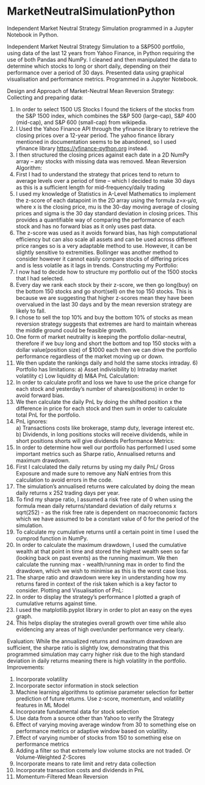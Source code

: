 # MarketNeutralSimulationPython
Independent Market Neutral Strategy Simulation programmed in a Jupyter Notebook in Python.

Independent Market Neutral Strategy Simulation to a S&P500 portfolio, using data of the last 12 years from Yahoo Finance, in Python requiring the use of both Pandas and NumPy. I cleaned and then manipulated the data to determine which stocks to long or short daily, depending on their performance over a period of 30 days. Presented data using graphical visualisation and performance metrics. Programmed in a Jupyter Notebook.


Design and Approach of Market-Neutral Mean Reversion Strategy: 
Collecting and preparing data: 
1)	In order to select 1500 US Stocks I found the tickers of the stocks from the S&P 1500 index, which combines the S&P 500 (large-cap), S&P 400 (mid-cap), and S&P 600 (small-cap) from wikipedia. 
2)	I Used the Yahoo Finance API through the yfinance library to retrieve the closing prices over a 12-year period. The yahoo finance library mentioned in documentation seems to be abandoned, so I used yfinance library https://yfinance-python.org instead. 
3)	I then structured the closing prices against each date in a 2D NumPy array – any stocks with missing data was removed. 
Mean Reversion Algorithm: 
1)	First I had to understand the strategy that prices tend to return to average levels over a period of time – which I decided to make 30 days as this is a sufficient length for mid-frequency/daily trading 
2)	I used my knowledge of Statistics in A-Level Mathematics to implement the z-score of each datapoint in the 2D array using the formula z=x-µ/σ, where x is the closing price, mu is the 30-day moving average of closing prices and sigma is the 30 day standard deviation in closing prices. This provides a quantifiable way of comparing the performance of each stock and has no forward bias as it only uses past data. 
3)	The z-score was used as it avoids forward bias, has high computational efficiency but can also scale all assets and can be used across different price ranges so is a very adaptable method to use. However, it can be slightly sensitive to extremities. Bollinger was another method to consider however it cannot easily compare stocks of differing prices and is less volatile as it lags in trends. 
Constructing my Portfolio: 
1)	I now had to decide how to structure my portfolio out of the 1500 stocks that I had selected. 
2)	Every day we rank each stock by their z-score, we then go long(buy) on the bottom 150 stocks and go short(sell) on the top 150 stocks. This is because we are suggesting that higher z-scores mean they have been overvalued in the last 30 days and by the mean reversion strategy are likely to fall. 
3)	I chose to sell the top 10% and buy the bottom 10% of stocks as mean reversion strategy suggests that extremes are hard to maintain whereas the middle ground could be feasible growth. 
4)	One form of market neutrality is keeping the portfolio dollar-neutral, therefore if we buy long and short the bottom and top 150 stocks with a dollar value(position size) of $1000 each then we can drive the portfolio performance regardless of the market moving up or down. 
5)	We then update the rankings daily and hold the same stocks intraday. 6) Portfolio has limitations: 
a)	Asset indivisibility 
b)	Intraday market volatility 
c)	Low liquidity 
d)	M&A 
PnL Calculation: 
1)	In order to calculate profit and loss we have to use the price change for each stock and yesterday’s number of shares(positions) in order to avoid forward bias. 
2)	We then calculate the daily PnL by doing the shifted position x the difference in price for each stock and then sum in order to calculate total PnL for the portfolio. 
3)	PnL ignores:  
a)	Transactions costs like brokerage, stamp duty, leverage interest etc. 
b)	Dividends, in long positions stocks will receive dividends, while in short positions shorts will give dividends 
Performance Metrics: 
1)	In order to determine how well our portfolio has performed I used some important metrics such as Sharpe ratio, Annualised returns and maximum drawdown. 
2)	First I calculated the daily returns by using my daily PnL/ Gross Exposure and made sure to remove any NaN entries from this calculation to avoid errors in the code. 
3)	The simulation’s annualised returns were calculated by doing the mean daily returns x 252 trading days per year. 
4)	To find my sharpe ratio, I assumed a risk free rate of 0 when using the formula mean daily returns/standard deviation of daily returns x sqrt(252) - as the risk free rate is dependent on macroeconomic factors which we have assumed to be a constant value of 0 for the period of the simulation. 
5)	To calculate my cumulative returns until a certain point in time I used the cumprod function in NumPy. 
6)	In order to calculate the maximum drawdown, I used the cumulative wealth at that point in time and stored the highest wealth seen so far (looking back on past events) as the running maximum. We then calculate the running max - wealth/running max in order to find the drawdown, which we wish to minimise as this is the worst case loss. 
7)	The sharpe ratio and drawdown were key in understanding how my returns fared in context of the risk taken which is a key factor to consider. 
Plotting and Visualisation of PnL: 
1)	In order to display the strategy’s performance I plotted a graph of cumulative returns against time. 
2)	I used the matplotlib.pyplot library in order to plot an easy on the eyes graph. 
3)	This helps display the strategies overall growth over time while also evidencing any areas of high over/under performance very clearly.  
  
 
Evaluation: 
While the annualized returns and maximum drawdown are sufficient, the sharpe ratio is slightly low, demonstrating that this programmed simulation may carry higher risk due to the high standard deviation in daily returns meaning there is high volatility in the portfolio. 
Improvements: 
1)	Incorporate volatility 
2)	Incorporate sector information in stock selection 
3)	Machine learning algorithms to optimise parameter selection for better prediction of future returns. Use z-score, momentum, and volatility features in ML Model 
4)	Incorporate fundamental data for stock selection 
5)	Use data from a source other than Yahoo to verify the Strategy 
6)	Effect of varying moving average window from 30 to something else on performance metrics or adaptive window based on volatility. 
7)	Effect of varying number of stocks from 150 to something else on performance metrics 
8)	Adding a filter so that extremely low volume stocks are not traded. Or Volume-Weighted Z-Scores 
9)	Incorporate means to rate limit and retry data collection 
10)	Incorporate transaction costs and dividends in PnL 
11)	Momentum-Filtered Mean Reversion 
 

